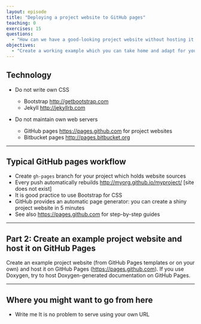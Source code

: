 ```yaml
---
layout: episode
title: "Deploying a project website to GitHub pages"
teaching: 0
exercises: 15
questions:
  - "How can we have a good-looking project website without hosting it ourselves?"
objectives:
  - "Create a working example which you can take home and adapt for your project."
---
```


## Technology

- Do not write own CSS
    - Bootstrap http://getbootstrap.com
    - Jekyll http://jekyllrb.com

- Do not maintain own web servers
    - GitHub pages https://pages.github.com for project websites
    - Bitbucket pages http://pages.bitbucket.org

---

## Typical GitHub pages workflow

- Create `gh-pages` branch for your project which holds website sources
- Every push automatically rebuilds http://myorg.github.io/myproject/ [site does not exist]
- It is good practice to use Bootstrap for CSS
- GitHub provides an automatic page generator: you can create a shiny project website in 5 minutes
- See also https://pages.github.com for step-by-step guides

---

## Part 2: Create an example project website and host it on GitHub Pages

Create an example project website (from GitHub Pages templates or on your own)
and host it on GitHub Pages (https://pages.github.com). If you use Doxygen, try
to host Doxygen-generated documentation on GitHub Pages.

---

## Where you might want to go from here

- Write me
It is no problem to serve using your own URL
